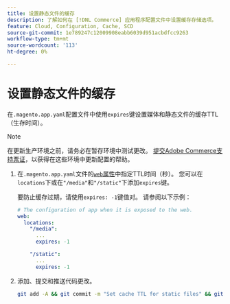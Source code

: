 ```yaml
---
title: 设置静态文件的缓存
description: 了解如何在 [!DNL Commerce] 应用程序配置文件中设置缓存存储选项。
feature: Cloud, Configuration, Cache, SCD
source-git-commit: 1e789247c12009908eabb6039d951acbdfcc9263
workflow-type: tm+mt
source-wordcount: '113'
ht-degree: 0%

---
```


# 设置静态文件的缓存

在`.magento.app.yaml`配置文件中使用`expires`键设置媒体和静态文件的缓存TTL（生存时间）。

>[!NOTE]
>
>在更新生产环境之前，请务必在暂存环境中测试更改。 [提交Adobe Commerce支持票证](https://experienceleague.adobe.com/docs/commerce-knowledge-base/kb/help-center-guide/magento-help-center-user-guide.html?lang=zh-Hans#submit-ticket)，以获得在这些环境中更新配置的帮助。

1. 在`.magento.app.yaml`文件的[`web`属性](web-property.md)中指定TTL时间（秒）。 您可以在`locations`下或在`"/media"`和`"/static"`下添加`expires`键。

   要防止缓存过期，请使用`expires: -1`键值对。 请参阅以下示例：

   ```yaml
   # The configuration of app when it is exposed to the web.
   web:
     locations:
       "/media":
         ...
         expires: -1
   
       "/static":
         ...
         expires: -1
   ```

1. 添加、提交和推送代码更改。

   ```bash
   git add -A && git commit -m "Set cache TTL for static files" && git push origin <branch-name>
   ```
